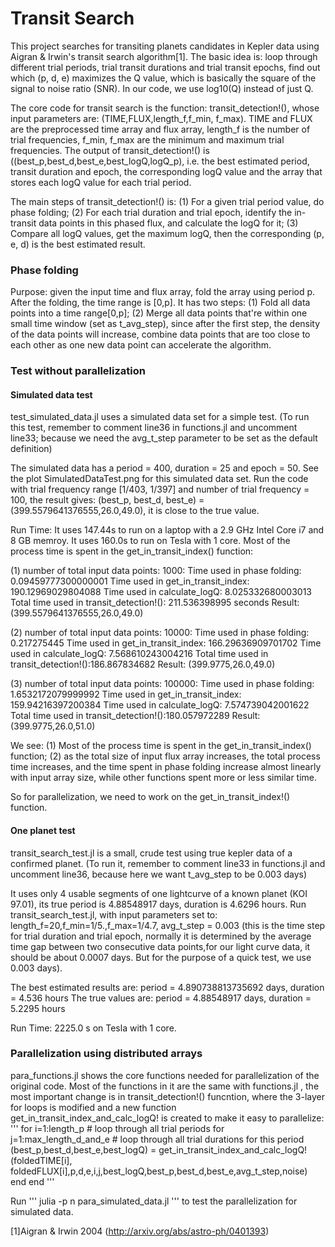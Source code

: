 
# Transit Search

This project searches for transiting planets candidates in Kepler data using Aigran & Irwin's transit search algorithm[1]. The basic idea is: loop through different trial periods, trial transit durations and trial transit epochs, find out which (p, d, e) maximizes the Q value, which is basically the square of the signal to noise ratio (SNR). In our code, we use log10(Q) instead of just Q.  

The core code for transit search is the function: transit_detection!(), whose input parameters are: (TIME,FLUX,length_f,f_min, f_max). TIME and FLUX are the preprocessed time array and flux array, length_f is the number of trial frequencies, f_min, f_max are the minimum and maximum trial frequencies. The output of transit_detection!() is ((best_p,best_d,best_e,best_logQ,logQ_p), i.e. the best estimated period, transit duration and epoch, the corresponding logQ value and the array that stores each logQ value for each trial period.

The main steps of transit_detection!() is: (1) For a given trial period value, do phase folding; (2) For each trial duration and trial epoch, identify the in-transit data points in this phased flux, and calculate the logQ for it; (3) Compare all logQ values, get the maximum logQ, then the corresponding (p, e, d) is the best estimated result.

### Phase folding

Purpose: given the input time and flux array, fold the array using period p. After the folding, the time range is [0,p]. It has two steps: (1) Fold all data points into a time range[0,p]; (2) Merge all data points that're within one small time window (set as t_avg_step), since after the first step, the density of the data points will increase, combine data points that are too close to each other as one new data point can accelerate the algorithm.

### Test without parallelization

#### Simulated data test

test_simulated_data.jl uses a simulated data set for a simple test. (To run this test, remember to comment line36 in functions.jl and uncomment line33; because we need the avg_t_step parameter to be set as the default definition)

The simulated data has a period = 400, duration = 25 and epoch = 50. See the plot SimulatedDataTest.png for this simulated data set.
Run the code with trial frequency range [1/403, 1/397] and number of trial frequency = 100, the result gives: (best_p, best_d, best_e) = (399.5579641376555,26.0,49.0), it is close to the true value.

Run Time: It uses 147.44s to run on a laptop with a 2.9 GHz Intel Core i7 and 8 GB memroy. It uses 160.0s to run on Tesla with 1 core. Most of the process time is spent in the get_in_transit_index() function:

(1) number of total input data points: 1000:
Time used in phase folding: 0.09459777300000001
Time used in get_in_transit_index: 190.12969029804088
Time used in calculate_logQ: 8.025332680003013
Total time used in transit_detection!(): 211.536398995 seconds
Result: (399.5579641376555,26.0,49.0)

(2) number of total input data points: 10000:
Time used in phase folding: 0.217275445
Time used in get_in_transit_index: 166.29636909701702
Time used in calculate_logQ: 7.568610243004216
Total time used in transit_detection!():186.867834682
Result: (399.9775,26.0,49.0)

(3) number of total input data points: 100000:
Time used in phase folding: 1.6532172079999992
Time used in get_in_transit_index: 159.94216397200384
Time used in calculate_logQ: 7.574739042001622
Total time used in transit_detection!():180.057972289
Result: (399.9775,26.0,51.0)

We see: (1) Most of the process time is spent in the get_in_transit_index() function;
(2) as the total size of input flux array increases, the total process time increases, and the time spent in phase folding increase almost linearly with input array size, while other functions spent more or less similar time.

So for parallelization, we need to work on the get_in_transit_index!() function.

#### One planet test

transit_search_test.jl is a small, crude test using true kepler data of a confirmed planet.	(To run it, remember to comment line33 in functions.jl and uncomment line36, because here we want t_avg_step to be 0.003 days)

It uses only 4 usable segments of one lightcurve of a known planet (KOI 97.01), its true period is 4.88548917 days, duration is 4.6296 hours. Run transit_search_test.jl, with input parameters set to: length_f=20,f_min=1/5.,f_max=1/4.7, avg_t_step = 0.003 (this is the time step for trial duration and trial epoch, normally it is determined by the average time gap between two consecutive data points,for our light curve data, it should be about 0.0007 days. But for the purpose of a quick test, we use 0.003 days). 

The best estimated results are: period = 4.890738813735692 days, duration = 4.536 hours
The true values are: period = 4.88548917 days, duration = 5.2295 hours

Run Time: 2225.0 s on Tesla with 1 core.


### Parallelization using distributed arrays

para_functions.jl shows the core functions needed for parallelization of the original code. Most of the functions in it are the same with functions.jl , the most important change is in transit_detection!() funcntion, where the 3-layer for loops is modified and a new function get_in_transit_index_and_calc_logQ! is created to make it easy to parallelize:
'''
for i=1:length_p            # loop through all trial periods
        for j=1:max_length_d_and_e      # loop through all trial durations for this period
            (best_p,best_d,best_e,best_logQ) = get_in_transit_index_and_calc_logQ!(foldedTIME[i], foldedFLUX[i],p,d,e,i,j,best_logQ,best_p,best_d,best_e,avg_t_step,noise)
        end
    end
'''

Run 
'''
julia -p n para_simulated_data.jl 
'''
to test the parallelization for simulated data.


[1]Aigran & Irwin 2004 (http://arxiv.org/abs/astro-ph/0401393)
